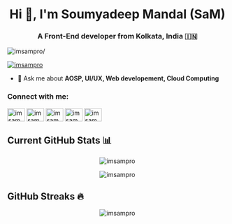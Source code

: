 <h1 align="center">Hi 👋, I'm Soumyadeep Mandal (SaM)</h1>

<h3 align="center">A Front-End developer from Kolkata, India 🇮🇳</h3>
<p align="left"> <img src=https://komarev.com/ghpvc/?username=imsampro alt=imsampro/> </p>

<p align="left"> <a href="https://twitter.com/imsampro" target="blank"><img src="https://img.shields.io/twitter/follow/imsampro?logo=twitter&style=for-the-badge" alt="imsampro" /></a> </p>

- 💬 Ask me about **AOSP, UI/UX, Web developement, Cloud Computing**

<h3 align="left">Connect with me:</h3>
<p align="left">
<a href="https://codepen.io/imsampro" target="blank"><img align="center" src="https://cdn.jsdelivr.net/npm/simple-icons@3.0.1/icons/codepen.svg" alt="imsampro" height="30" width="40" /></a>
<a href="https://dev.to/imsampro" target="blank"><img align="center" src="https://cdn.jsdelivr.net/npm/simple-icons@3.0.1/icons/dev-dot-to.svg" alt="imsampro" height="30" width="40" /></a>
<a href="https://twitter.com/imsampro" target="blank"><img align="center" src="https://cdn.jsdelivr.net/npm/simple-icons@3.0.1/icons/twitter.svg" alt="imsampro" height="30" width="40" /></a>
<a href="https://linkedin.com/in/imsampro" target="blank"><img align="center" src="https://cdn.jsdelivr.net/npm/simple-icons@3.0.1/icons/linkedin.svg" alt="imsampro" height="30" width="40" /></a>
<a href="https://instagram.com/imsampro" target="blank"><img align="center" src="https://cdn.jsdelivr.net/npm/simple-icons@3.0.1/icons/instagram.svg" alt="imsampro" height="30" width="40" /></a>
</p>

## Current GitHub Stats 📊
<p align="center"> <img src=https://github-readme-stats.vercel.app/api?username=imsampro&show_icons=true alt=imsampro /> </p>
<p align="center"> <img src=https://github-readme-stats.vercel.app/api/top-langs/?username=imsampro&show_icons=true&hide_border=false&count_private=true&include_all_commits=true&layout=compact  alt=imsampro /> </p>

## GitHub Streaks 🔥
<p align="center"> <img src=http://github-readme-streak-stats.herokuapp.com?user=imsampro&date_format=j%20M%5B%20Y%5D alt=imsampro /> </p>

